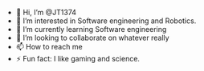 - 👋 Hi, I’m @JT1374
- 👀 I’m interested in Software engineering and Robotics.
- 🌱 I’m currently learning Software engineering
- 💞️ I’m looking to collaborate on whatever really
- 📫 How to reach me 
- ⚡ Fun fact: I like gaming and science.


